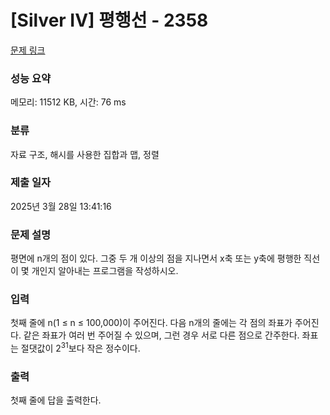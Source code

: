# [Silver IV] 평행선 - 2358 

[문제 링크](https://www.acmicpc.net/problem/2358) 

### 성능 요약

메모리: 11512 KB, 시간: 76 ms

### 분류

자료 구조, 해시를 사용한 집합과 맵, 정렬

### 제출 일자

2025년 3월 28일 13:41:16

### 문제 설명

<p>평면에 n개의 점이 있다. 그중 두 개 이상의 점을 지나면서 x축 또는 y축에 평행한 직선이 몇 개인지 알아내는 프로그램을 작성하시오.</p>

### 입력 

 <p>첫째 줄에 n(1 ≤ n ≤ 100,000)이 주어진다. 다음 n개의 줄에는 각 점의 좌표가 주어진다. 같은 좌표가 여러 번 주어질 수 있으며, 그런 경우 서로 다른 점으로 간주한다. 좌표는 절댓값이 2<sup>31</sup>보다 작은 정수이다.</p>

### 출력 

 <p>첫째 줄에 답을 출력한다.</p>

